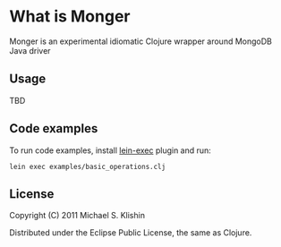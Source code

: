 # What is Monger

Monger is an experimental idiomatic Clojure wrapper around MongoDB Java driver


## Usage

TBD



## Code examples

To run code examples, install [lein-exec](https://github.com/kumarshantanu/lein-exec) plugin and run:

    lein exec examples/basic_operations.clj


## License

Copyright (C) 2011 Michael S. Klishin

Distributed under the Eclipse Public License, the same as Clojure.
